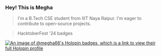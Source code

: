 ### Hey! This is Megha
> I'm a B.Tech CSE student from IIIT Naya Raipur. 
> I'm eager to contribute to open-source projects.




> HacktoberFest '24 badges 

[![An image of @megha66's Holopin badges, which is a link to view their full Holopin profile](https://holopin.me/megha66)](https://holopin.io/@megha66)
